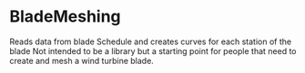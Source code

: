 # BladeMeshing
Reads data from blade Schedule and creates curves for each station of the blade
Not intended to be a library but a starting point for people that need to create and mesh a wind turbine blade.
